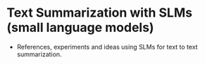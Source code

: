 # Text Summarization with SLMs (small language models)
* References, experiments and ideas using SLMs for text to text summarization. 
